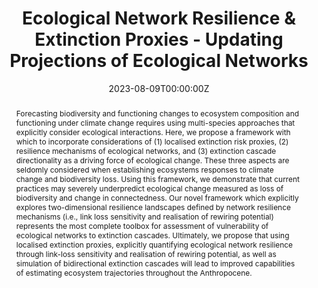 ---
title: Ecological Network Resilience & Extinction Proxies - Updating Projections of Ecological Networks
abstract: Forecasting biodiversity and functioning changes to ecosystem composition and functioning under climate change requires using multi-species approaches that explicitly consider ecological interactions. Here, we propose a framework with which to incorporate considerations of (1) localised extinction risk proxies, (2) resilience mechanisms of ecological networks, and (3) extinction cascade directionality as a driving force of ecological change. These three aspects are seldomly considered when establishing ecosystems responses to climate change and biodiversity loss. Using this framework, we demonstrate that current practices may severely underpredict ecological change measured as loss of biodiversity and change in connectedness. Our novel framework which explicitly explores two-dimensional resilience landscapes defined by network resilience mechanisms (i.e., link loss sensitivity and realisation of rewiring potential) represents the most complete toolbox for assessment of vulnerability of ecological networks to extinction cascades. Ultimately, we propose that using localised extinction proxies, explicitly quantifying ecological network resilience through link-loss sensitivity and realisation of rewiring potential, as well as simulation of bidirectional extinction cascades will lead to improved capabilities of estimating ecosystem trajectories throughout the Anthropocene.
authors:
- ErikKusch
- Alejandro Ordonez
date: "2023-08-09T00:00:00Z"
doi: ""
featured: true
projects:
- phd-packages
publication: "*TBD*"
# publication_short: ""
publication_types: # 1 = conference paper, 2 = journal article, 3 = preprint, 4 = conference paper, 5 = book, 6 = Book section, 7 = Thesis, 8 = patent
- "3"
# publishDate: ""
tags:
- Cooccurrence
- Biological Networks
- Ecological Networks
- Macroecology
- Network Topology
- Spatial Scale
- Species Associations
- Extinction Risk
- Extinction Cascades
- Biodiversity
- Ecosystem Projections
- Climate Safety Margins
- IUCN
- Network Resilience
- Rewiring 
url_code: https://github.com/ErikKusch/Ecological-Network-Extinction-Simulations
# url_dataset: ''
url_pdf: https://doi.org/10.1101/2023.08.02.551629
# url_poster: /media/poster/2020_ISEC/Poster - Global Dryland Vegetation Memory.pdf
# url_project: ""
# url_slides: ""
# url_source: '#'
# url_video: '#'
summary: Exploration of biodiversity scenarios of 81 mutualistic networks following extinction simulations according to different primary extinction risk proxies, ecological network resilience characteristics, and extinction cascade directionalities.
---